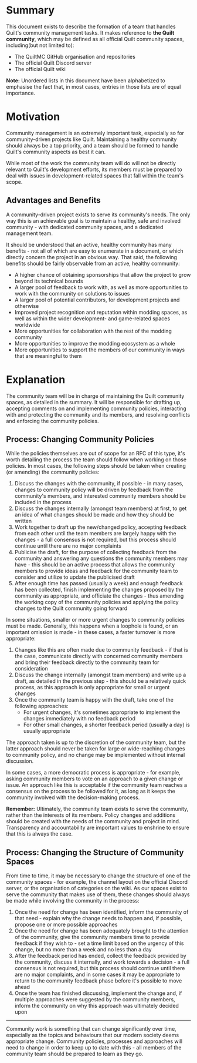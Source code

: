 # Summary

This document exists to describe the formation of a team that handles Quilt's community management tasks. It makes 
reference to **the Quilt community**, which may be defined as all official Quilt community spaces, including(but not 
limited to):

* The QuiltMC GitHub organisation and repositories
* The official Quilt Discord server
* The official Quilt wiki

**Note:** Unordered lists in this document have been alphabetized to emphasise the fact that, in most cases, entries
in those lists are of equal importance.


# Motivation

Community management is an extremely important task, especially so for community-driven projects like Quilt. 
Maintaining a healthy community should always be a top priority, and a team should be formed to handle Quilt's
community aspects as best it can.

While most of the work the community team will do will not be directly relevant to Quilt's development efforts,
its members must be prepared to deal with issues in development-related spaces that fall within the team's scope.

## Advantages and Benefits

A community-driven project exists to serve its community's needs. The only way this is an achievable goal is to
maintain a healthy, safe and involved community - with dedicated community spaces, and a dedicated management team.

It should be understood that an active, healthy community has many benefits - not all of which are easy to enumerate
in a document, or which directly concern the project in an obvious way. That said, the following benefits should be
fairly observable from an active, healthy community:

* A higher chance of obtaining sponsorships that allow the project to grow beyond its technical bounds
* A larger pool of feedback to work with, as well as more opportunities to work with the community on solutions to
  issues
* A larger pool of potential contributors, for development projects and otherwise
* Improved project recognition and reputation within modding spaces, as well as within the wider development- and 
  game-related spaces worldwide
* More opportunities for collaboration with the rest of the modding community
* More opportunities to improve the modding ecosystem as a whole
* More opportunities to support the members of our community in ways that are meaningful to them


# Explanation

The community team will be in charge of maintaining the Quilt community spaces, as detailed in the summary. It will
be responsible for drafting up, accepting comments on and implementing community policies, interacting with and
protecting the community and its members, and resolving conflicts and enforcing the community policies.

## Process: Changing Community Policies

While the policies themselves are out of scope for an RFC of this type, it's worth detailing the process the team
should follow when working on those policies. In most cases, the following steps should be taken when creating (or
amending) the community policies:

1. Discuss the changes with the community, if possible - in many cases, changes to community policy will be driven by
   feedback from the community's members, and interested community members should be included in the process
1. Discuss the changes internally (amongst team members) at first, to get an idea of what changes should be made
   and how they should be written
1. Work together to draft up the new/changed policy, accepting feedback from each other until the team members are
   largely happy with the changes - a full consensus is not required, but this process should continue until there
   are no major complaints
1. Publicise the draft, for the purpose of collecting feedback from the community and answering any questions the
   community members may have - this should be an active process that allows the community members to provide ideas
   and feedback for the community team to consider and utilize to update the publicised draft
1. After enough time has passed (usually a week) and enough feedback has been collected, finish implementing the 
   changes proposed by the community as appropriate, and officiate the changes - thus amending the working copy of
   the community policies and applying the policy changes to the Quilt community going forward
   
In some situations, smaller or more urgent changes to community policies must be made. Generally, this happens when a
loophole is found, or an important omission is made - in these cases, a faster turnover is more appropriate:

1. Changes like this are often made due to community feedback - if that is the case, communicate directly with
   concerned community members and bring their feedback directly to the community team for consideration
1. Discuss the change internally (amongst team members) and write up a draft, as detailed in the previous step - this
   should be a relatively quick process, as this approach is only appropriate for small or urgent changes
1. Once the community team is happy with the draft, take one of the following approaches:
    * For urgent changes, it's sometimes appropriate to implement the changes immediately with no feedback period
    * For other small changes, a shorter feedback period (usually a day) is usually appropriate

The approach taken is up to the discretion of the community team, but the latter approach should never be taken for
large or wide-reaching changes to community policy, and no change may be implemented without internal discussion.

In some cases, a more democratic process is appropriate - for example, asking community members to vote on an approach
to a given change or issue. An approach like this is acceptable if the community team reaches a consensus on the
process to be followed for it, as long as it keeps the community involved with the decision-making process.

**Remember:** Ultimately, the community team exists to serve the community, rather than the interests of its members.
Policy changes and additions should be created with the needs of the community and project in mind. Transparency and
accountability are important values to enshrine to ensure that this is always the case.

## Process: Changing the Structure of Community Spaces

From time to time, it may be necessary to change the structure of one of the community spaces - for example, the
channel layout on the official Discord server, or the organisation of categories on the wiki. As our spaces exist
to serve the community that makes use of them, these changes should always be made while involving the community in
the process:

1. Once the need for change has been identified, inform the community of that need - explain why the change needs to
   happen and, if possible, propose one or more possible approaches
1. Once the need for change has been adequately brought to the attention of the community, give the community members
   time to provide feedback if they wish to - set a time limit based on the urgency of this change, but no more than
   a week and no less than a day
1. After the feedback period has ended, collect the feedback provided by the community, discuss it internally, and
   work towards a decision - a full consensus is not required, but this process should continue until there are no 
   major complaints, and in some cases it may be appropriate to return to the community feedback phase before it's
   possible to move ahead
1. Once the team has finished discussing, implement the change and, if multiple approaches were suggested by the
   community members, inform the community on why this approach was ultimately decided upon 

---

Community work is something that can change significantly over time, especially as the topics and behaviours that our
modern society deems appropriate change. Community policies, processes and approaches will need to change in order to
keep up to date with this - all members of the community team should be prepared to learn as they go.
